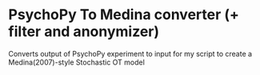 # PsychoPy To Medina converter (+ filter and anonymizer)
Converts output of PsychoPy experiment to input for my script to create a Medina(2007)-style Stochastic OT model
